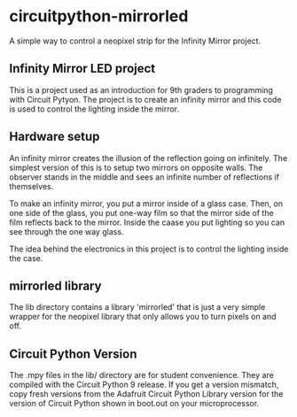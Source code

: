# circuitpython-mirrorled
A simple way to control a neopixel strip for the Infinity Mirror project.

## Infinity Mirror LED project

This is a project used as an introduction for 9th graders to programming 
with Circuit Pytyon. The project is to create an infinity mirror and this code is used
to control the lighting inside the mirror.


## Hardware setup

An infinity mirror creates the illusion of the reflection going on infinitely.  The simplest version of this is to setup two mirrors on opposite walls. The observer stands in the middle and sees an infinite number of reflections if themselves.

To make an infinity mirror, you put a mirror inside of a glass case. Then, on one side of the glass, you put one-way film so that the mirror side of the film reflects back to the mirror.  Inside the caase you put lighting so you can see through the one way glass.

The idea behind the electronics in this project is to control the lighting inside the case.

## mirrorled library
The lib directory contains a library 'mirrorled' that is just
a very simple wrapper for the neopixel library that only allows you to 
turn pixels on and off.  


## Circuit Python Version
The .mpy files in the lib/ directory are for student convenience.  They are compiled with the Circuit Python 9 release.  If you get a version mismatch, copy fresh versions from the Adafruit Circuit Python Library version for the version of Circuit Python shown in boot.out on your microprocessor.
